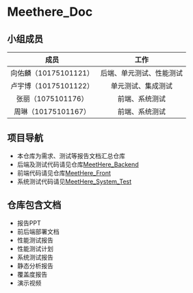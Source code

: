 # Meethere_Doc
## 小组成员

|         成员          |           工作           |
| :-------------------: | :----------------------: |
| 向佑麟（10175101121） | 后端、单元测试、性能测试 |
| 卢宇博（10175101122） |    单元测试、集成测试    |
|  张丽（1075101176）   |      前端、系统测试      |
|  周琳（10175101167）  |      前端、系统测试      |

## 项目导航

- 本仓库为需求、测试等报告文档汇总仓库
- 后端及测试代码请见仓库[MeetHere_Backend](https://github.com/Silent-Roar/MeetHere)
- 前端代码请见仓库[MeetHere_Front](https://github.com/Jasmine12LI/Meet_Here_Front)
- 系统测试代码请见[MeetHere_System_Test](https://github.com/Jasmine12LI/MeetHere_Test_System_functionly)

## 仓库包含文档

- 报告PPT
- 前后端部署文档
- 性能测试报告
- 性能测试计划
- 系统测试报告
- 静态分析报告
- 覆盖度报告
- 演示视频
